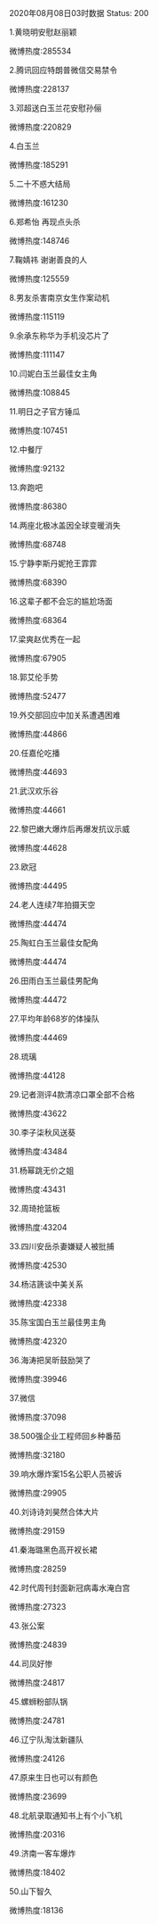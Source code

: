 2020年08月08日03时数据
Status: 200

1.黄晓明安慰赵丽颖

微博热度:285534

2.腾讯回应特朗普微信交易禁令

微博热度:228137

3.邓超送白玉兰花安慰孙俪

微博热度:220829

4.白玉兰

微博热度:185291

5.二十不惑大结局

微博热度:161230

6.郑希怡 再现点头杀

微博热度:148746

7.鞠婧祎 谢谢善良的人

微博热度:125559

8.男友杀害南京女生作案动机

微博热度:115119

9.余承东称华为手机没芯片了

微博热度:111147

10.闫妮白玉兰最佳女主角

微博热度:108845

11.明日之子官方锤瓜

微博热度:107451

12.中餐厅

微博热度:92132

13.奔跑吧

微博热度:86380

14.两座北极冰盖因全球变暖消失

微博热度:68748

15.宁静李斯丹妮抢王霏霏

微博热度:68390

16.这辈子都不会忘的尴尬场面

微博热度:68364

17.梁爽赵优秀在一起

微博热度:67905

18.郭艾伦手势

微博热度:52477

19.外交部回应中加关系遭遇困难

微博热度:44866

20.任嘉伦吃播

微博热度:44693

21.武汉欢乐谷

微博热度:44661

22.黎巴嫩大爆炸后再爆发抗议示威

微博热度:44628

23.欧冠

微博热度:44495

24.老人连续7年拍摄天空

微博热度:44474

25.陶虹白玉兰最佳女配角

微博热度:44474

26.田雨白玉兰最佳男配角

微博热度:44472

27.平均年龄68岁的体操队

微博热度:44469

28.琉璃

微博热度:44128

29.记者测评4款清凉口罩全部不合格

微博热度:43622

30.李子柒秋风送葵

微博热度:43484

31.杨幂跳无价之姐

微博热度:43431

32.周琦抢篮板

微博热度:43204

33.四川安岳杀妻嫌疑人被批捕

微博热度:42530

34.杨洁篪谈中美关系

微博热度:42338

35.陈宝国白玉兰最佳男主角

微博热度:42320

36.海涛把吴昕鼓励哭了

微博热度:39946

37.微信

微博热度:37098

38.500强企业工程师回乡种番茄

微博热度:32180

39.响水爆炸案15名公职人员被诉

微博热度:29905

40.刘诗诗刘昊然合体大片

微博热度:29159

41.秦海璐黑色高开衩长裙

微博热度:28259

42.时代周刊封面新冠病毒水淹白宫

微博热度:27323

43.张公案

微博热度:24839

44.司凤好惨

微博热度:24817

45.螺蛳粉部队锅

微博热度:24781

46.辽宁队淘汰新疆队

微博热度:24126

47.原来生日也可以有颜色

微博热度:23699

48.北航录取通知书上有个小飞机

微博热度:20316

49.济南一客车爆炸

微博热度:18402

50.山下智久

微博热度:18136

